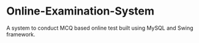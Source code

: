 # Online-Examination-System
A system to conduct MCQ based online test built using MySQL and Swing framework.
